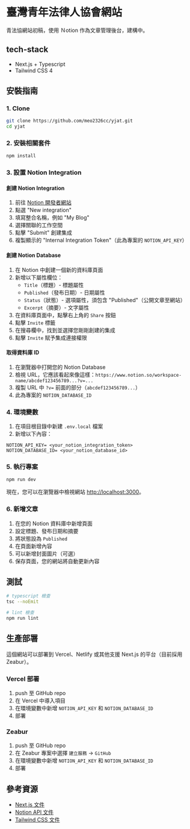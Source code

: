 # 臺灣青年法律人協會網站

青法協網站初稿，使用 Ｎotion 作為文章管理後台，建構中。

## tech-stack

- Next.js + Typescript
- Tailwind CSS 4

## 安裝指南

### 1. Clone

```bash
git clone https://github.com/meo2326cc/yjat.git
cd yjat
```

### 2. 安裝相關套件

```bash
npm install
```

### 3. 設置 Notion Integration

#### 創建 Notion Integration

1. 前往 [Notion 開發者網站](https://www.notion.so/my-integrations)
2. 點選 "New integration"
3. 填寫整合名稱，例如 "My Blog"
4. 選擇關聯的工作空間
5. 點擊 "Submit" 創建集成
6. 複製顯示的 "Internal Integration Token"（此為專案的 `NOTION_API_KEY`）

#### 創建 Notion Database

1. 在 Notion 中創建一個新的資料庫頁面
2. 新增以下屬性欄位：
   - `Title`（標題）- 標題屬性
   - `Published`（發布日期）- 日期屬性
   - `Status`（狀態）- 選項屬性，須包含 "Published"（公開文章至網站）
   - `Excerpt`（摘要）- 文字屬性
3. 在資料庫頁面中，點擊右上角的 `Share` 按鈕
4. 點擊 `Invite` 標籤
5. 在搜尋欄中，找到並選擇您剛剛創建的集成
6. 點擊 `Invite` 賦予集成連接權限

#### 取得資料庫 ID

1. 在瀏覽器中打開您的 Notion Database
2. 檢視 URL，它應該看起來像這樣：`https://www.notion.so/workspace-name/abcdef123456789...?v=...`
3. 複製 URL 中 `?v=` 前面的部分（`abcdef123456789...`）
4. 此為專案的 `NOTION_DATABASE_ID`

### 4. 環境變數

1. 在項目根目錄中新建 `.env.local` 檔案
2. 新增以下內容：

```
NOTION_API_KEY= <your_notion_integration_token>
NOTION_DATABASE_ID= <your_notion_database_id>
```

### 5. 執行專案

```bash
npm run dev
```

現在，您可以在瀏覽器中檢視網站 [http://localhost:3000](http://localhost:3000)。

### 6. 新增文章

1. 在您的 Notion 資料庫中新增頁面
2. 設定標題、發布日期和摘要
3. 將狀態設為 `Published`
4. 在頁面新增內容
5. 可以新增封面圖片（可選）
6. 保存頁面，您的網站將自動更新內容

## 測試

```bash
# typescript 檢查
tsc --noEmit

# lint 檢查
npm run lint
```

## 生產部署

這個網站可以部署到 Vercel、Netlify 或其他支援 Next.js 的平台（目前採用 Zeabur）。

### Vercel 部署

1. push 至 GitHub repo
2. 在 Vercel 中導入項目
3. 在環境變數中新增 `NOTION_API_KEY` 和 `NOTION_DATABASE_ID`
4. 部署

### Zeabur
1. push 至 GitHub repo
2. 在 Zeabur 專案中選擇 `建立服務` -> `GitHub`
3. 在環境變數中新增 `NOTION_API_KEY` 和 `NOTION_DATABASE_ID`
4. 部署

## 參考資源

- [Next.js 文件](https://nextjs.org/docs)
- [Notion API 文件](https://developers.notion.com/)
- [Tailwind CSS 文件](https://tailwindcss.com/docs)

